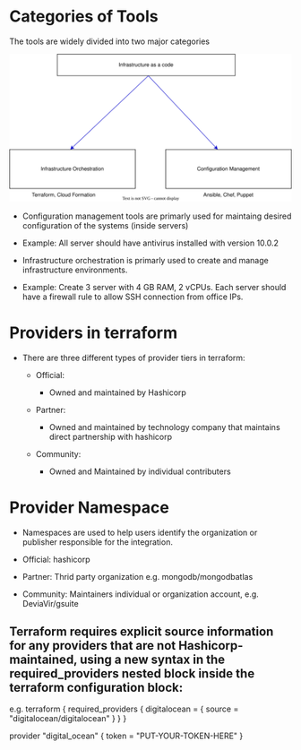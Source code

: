 # Categories of Tools

The tools are widely divided into two major categories

![Flowchart](./intro.drawio.svg)


- Configuration management tools are primarly used for maintaing desired configuration of the systems (inside servers)
- Example: All server should have antivirus installed with version 10.0.2

- Infrastructure orchestration is primarly used to create and manage infrastructure environments.
- Example: Create 3 server with 4 GB RAM, 2 vCPUs. Each server should have a firewall rule to allow SSH connection from office IPs.


# Providers in terraform

- There are three different types of provider tiers in terraform:
    - Official:
        - Owned and maintained by Hashicorp
    
    - Partner:
        - Owned and maintained by technology company that maintains direct partnership with hashicorp

   - Community:
        - Owned and Maintained by individual contributers


# Provider Namespace

- Namespaces are used to help users identify the organization or publisher responsible for the integration.

- Official: hashicorp

- Partner: Thrid party organization e.g. mongodb/mongodbatlas

- Community: Maintainers individual or organization account, e.g. DeviaVir/gsuite

## Terraform requires explicit source information for any providers that are not Hashicorp-maintained, using a new syntax in the required_providers nested block inside the terraform configuration block:

e.g.
terraform {
    required_providers {
        digitalocean = {
            source = "digitalocean/digitalocean"
        }
    }
}

provider "digital_ocean" {
    token = "PUT-YOUR-TOKEN-HERE"
}